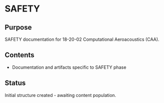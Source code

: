 # SAFETY

## Purpose
SAFETY documentation for 18-20-02 Computational Aeroacoustics (CAA).

## Contents
- Documentation and artifacts specific to SAFETY phase

## Status
Initial structure created - awaiting content population.
